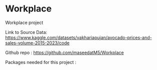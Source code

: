 # Workplace
Workplace project

Link to Source Data:  https://www.kaggle.com/datasets/vakhariapujan/avocado-prices-and-sales-volume-2015-2023/code

Github repo : https://github.com/maseedatM5/Workplace

Packages needed for this project : 
